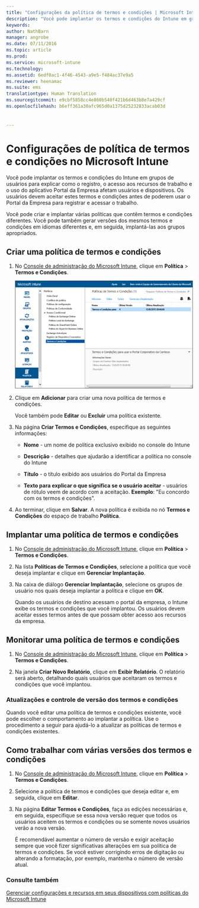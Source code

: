 ```yaml
---
title: "Configurações da política de termos e condições | Microsoft Intune"
description: "Você pode implantar os termos e condições do Intune em grupos de usuários para explicar como o registro, o acesso aos recursos de trabalho e o uso do aplicativo Portal da Empresa afetam usuários e dispositivos."
keywords: 
author: NathBarn
manager: angrobe
ms.date: 07/11/2016
ms.topic: article
ms.prod: 
ms.service: microsoft-intune
ms.technology: 
ms.assetid: 6edf0ac1-4f46-4543-a9e5-f484ac37e9a5
ms.reviewer: heenamac
ms.suite: ems
translationtype: Human Translation
ms.sourcegitcommit: e9cbf5858cc4e860b540f421b6d463b8e7a429cf
ms.openlocfilehash: b6eff361a30afc965d0a1375d25232833acab03d


---
```


# Configurações de política de termos e condições no Microsoft Intune
Você pode implantar os termos e condições do Intune em grupos de usuários para explicar como o registro, o acesso aos recursos de trabalho e o uso do aplicativo Portal da Empresa afetam usuários e dispositivos. Os usuários devem aceitar estes termos e condições antes de poderem usar o Portal da Empresa para registrar e acessar o trabalho.

Você pode criar e implantar várias políticas que contêm termos e condições diferentes. Você pode também gerar versões dos mesmos termos e condições em idiomas diferentes e, em seguida, implantá-las aos grupos apropriados.

## Criar uma política de termos e condições

1.  No [Console de administração do Microsoft Intune](http://manage.microsoft.com), clique em **Política** &gt; **Termos e Condições**.

    ![Captura de tela da política de termos e condições](./media/pol-sa-terms-conditions.png)

2.  Clique em **Adicionar** para criar uma nova política de termos e condições.

    Você também pode **Editar** ou **Excluir** uma política existente.

3.  Na página **Criar Termos e Condições**, especifique as seguintes informações:

    -   **Nome** - um nome de política exclusivo exibido no console do Intune

    -   **Descrição** - detalhes que ajudarão a identificar a política no console do Intune

    -   **Título** - o título exibido aos usuários do Portal da Empresa

    -   **Texto para explicar o que significa se o usuário aceitar** - usuários de rótulo veem de acordo com a aceitação. **Exemplo**: "Eu concordo com os termos e condições".

4.  Ao terminar, clique em **Salvar**. A nova política é exibida no nó **Termos e Condições** do espaço de trabalho **Política**.

## Implantar uma política de termos e condições

1.  No [Console de administração do Microsoft Intune](http://manage.microsoft.com), clique em **Política** &gt; **Termos e Condições**.

2.  Na lista **Políticas de Termos e Condições**, selecione a política que você deseja implantar e clique em **Gerenciar Implantação**.

3.  Na caixa de diálogo **Gerenciar Implantação**, selecione os grupos de usuário nos quais deseja implantar a política e clique em **OK**.

    Quando os usuários de destino acessam o portal da empresa, o Intune exibe os termos e condições que você implantou. Os usuários devem aceitar esses termos antes de que possam obter acesso aos recursos da empresa.

## Monitorar uma política de termos e condições

1.  No [Console de administração do Microsoft Intune](http://manage.microsoft.com), clique em **Política** &gt; **Termos e Condições**.

2.  Na janela **Criar Novo Relatório**, clique em **Exibir Relatório**. O relatório será aberto, detalhando quais usuários que aceitaram os termos e condições que você implantou.

### Atualizações e controle de versão dos termos e condições
Quando você editar uma política de termos e condições existente, você pode escolher o comportamento ao implantar a política. Use o procedimento a seguir para ajudá-lo a atualizar as políticas de termos e condições existentes.

## Como trabalhar com várias versões dos termos e condições

1.  No [Console de administração do Microsoft Intune](http://manage.microsoft.com), clique em **Política** &gt; **Termos e Condições**.

2.  Selecione a política de termos e condições que deseja editar e, em seguida, clique em **Editar**.

3.  Na página **Editar Termos e Condições**, faça as edições necessárias e, em seguida, especifique se essa nova versão requer que todos os usuários aceitem os termos e condições ou se somente novos usuários verão a nova versão.

    É recomendável aumentar o número de versão e exigir aceitação sempre que você fizer significativas alterações em sua política de termos e condições. Se você estiver corrigindo erros de digitação ou alterando a formatação, por exemplo, mantenha o número de versão atual.

### Consulte também
[Gerenciar configurações e recursos em seus dispositivos com políticas do Microsoft Intune](manage-settings-and-features-on-your-devices-with-microsoft-intune-policies.md)



<!--HONumber=Jul16_HO4-->


